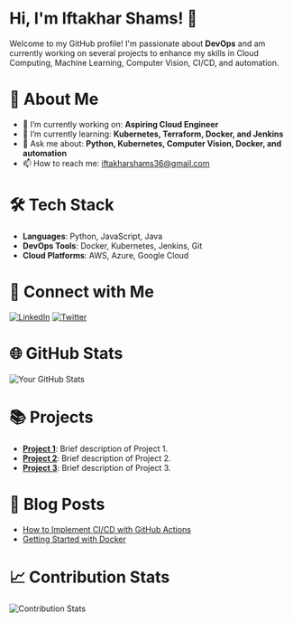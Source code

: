 # Hi, I'm Iftakhar Shams! 👋

Welcome to my GitHub profile! I'm passionate about **DevOps** and am currently working on several projects to enhance my skills in Cloud Computing, Machine Learning, Computer Vision, CI/CD, and automation.

# 🚀 About Me

- 🔭 I’m currently working on: **Aspiring Cloud Engineer**
- 🌱 I’m currently learning: **Kubernetes, Terraform, Docker, and Jenkins**
- 💬 Ask me about: **Python, Kubernetes, Computer Vision, Docker, and automation**
- 📫 How to reach me: [iftakharshams36@gmail.com](mailto:iftakharshams36@gmail.com)

# 🛠️ Tech Stack

- **Languages**: Python, JavaScript, Java
- **DevOps Tools**: Docker, Kubernetes, Jenkins, Git
- **Cloud Platforms**: AWS, Azure, Google Cloud

# 🔗 Connect with Me

[![LinkedIn](https://img.shields.io/badge/LinkedIn-Profile-blue)](https://www.linkedin.com/in/yourprofile)
[![Twitter](https://img.shields.io/badge/Twitter-@yourprofile-blue)](https://twitter.com/yourprofile)

# 🌐 GitHub Stats

![Your GitHub Stats](https://github-readme-stats.vercel.app/api?username=yourusername&show_icons=true&theme=radical)

# 📚 Projects

- **[Project 1](https://github.com/yourusername/project1)**: Brief description of Project 1.
- **[Project 2](https://github.com/yourusername/project2)**: Brief description of Project 2.
- **[Project 3](https://github.com/yourusername/project3)**: Brief description of Project 3.

# 📝 Blog Posts

- [How to Implement CI/CD with GitHub Actions](https://medium.com/@yourusername/how-to-implement-ci-cd-with-github-actions-123456)
- [Getting Started with Docker](https://medium.com/@yourusername/getting-started-with-docker-654321)

# 📈 Contribution Stats

![Contribution Stats](https://github-readme-streak-stats.herokuapp.com/?user=yourusername&theme=radical)
